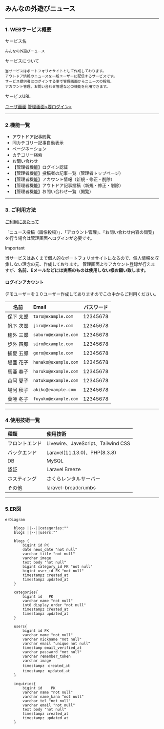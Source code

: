 ## みんなの外遊びニュース

---

### 1. WEBサービス概要

サービス名

    みんなの外遊びニュース

サービスについて

    当サービスはポートフォリオサイトとして作成しております。
    アウトドア情報のニュースを一般ユーザーに配信するサービスです。
    サービス提供者はログインする事で管理画面からニュースの投稿、
    アカウント管理、お問い合わせ管理などの機能を利用できます。

サービスURL  

[ユーザ画面](https://greentrees.sakura.ne.jp/outdoor_news)
[管理画面<要ログイン>](https://greentrees.sakura.ne.jp/outdoor_news/dashboard)

---
### 2.機能一覧

- アウトドア記事閲覧
- 同カテゴリー記事自動表示
- ページネーション
- カテゴリー検索
- お問い合わせ
- 【管理者機能】ログイン認証
- 【管理者機能】投稿者の記事一覧（管理者トップページ）
- 【管理者機能】アカウント情報（新規・修正・削除）
- 【管理者機能】アウトドア記事投稿（新規・修正・削除）
- 【管理者機能】お問い合わせ一覧（閲覧）

---

### 3. ご利用方法

<u>ご利用にあたって</u>

   「ニュース投稿（画像投稿）」、「アカウント管理」、「お問い合わせ内容の閲覧」を行う場合は管理画面へログインが必要です。

> [!IMPORTANT]
> 当サービスはあくまで個人的なポートフォリオサイトになるので、個人情報を収集しない理念の元、作成しております。
> 管理画面よりアカウント登録が行えますが、**名前、Eメールなどには実際のものは使用しない様お願い致します。**

#### ログインアカウント ####

  デモユーザーを１０ユーザー作成してありますのでこの中からご利用ください。

| 名前     | Email            | パスワード   |
| :------: | :-------------- | :----------: |
| 保下 太郎 | `taro@example.com` | 12345678    |
| 帆下 次郎 | `jiro@example.com` | 12345678    |
| 穂外 三郎 | `saburo@example.com` | 12345678    |
| 歩外 四郎 | `siro@example.com` | 12345678    |
| 捕夏 五郎 | `goro@example.com` | 12345678    |
| 場亜 花子 | `hanako@example.com` | 12345678    |
| 馬亜 春子 | `haruko@example.com` | 12345678    |
| 芭阿 夏子 | `natuko@example.com` | 12345678    |
| 場阿 秋子 | `akiko@example.com` | 12345678    |
| 葉唖 冬子 | `fuyuko@example.com` | 12345678    |

---
### 4.使用技術一覧

| 種類           | 使用技術                                 |
| :------------- | :-------------------------------------- |
| フロントエンド | Livewire、JaveScript、Tailwind CSS        |
| バックエンド   | Laravel(11.13.0)、PHP(8.3.8)             |
| DB            | MySQL                                    |
| 認証          | Laravel Breeze                            |
| ホスティング   | さくらレンタルサーバー                      |
| その他        | laravel-breadcrumbs                       |

---

### 5.ER図

```mermaid
erDiagram

    blogs ||--||categories:""
    blogs ||--||users:""

    blogs {
        bigint id PK
        date news_date "not null"
        varchar title "not null"
        varchar image
        text body "not null"
        bigint category_id FK "not null"
        bigint user_id FK "not null"
        timestampz created_at
        timestampz updated_at
    }

    categories{
        bigint id	PK
        varchar name "not null"
        int8 display_order "not null"
        timestampz created_at
        timestampz updated_at
    }

    users{
        bigint id PK
        varchar name "not null"
        varchar nickname "not null"
        varchar email "unique not null"
        timestamp email_verified_at
        varchar password "not null"
        varchar remember_token
        varchar image
        timestampz　created_at
        timestampz　updated_at
    }

    inquiries{
        bigint id	 PK
        varchar name "not null"
        varchar name_kana "not null"
        varchar tel "not null"
        varchar email "not null"
        text body "not null"
        timestampz created_at
        timestampz updated_at
    }

```

